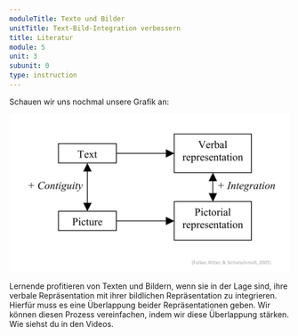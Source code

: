 ```yaml
---
moduleTitle: Texte und Bilder
unitTitle: Text-Bild-Integration verbessern
title: Literatur
module: 5
unit: 3
subunit: 0
type: instruction
---
```



Schauen wir uns nochmal unsere Grafik an:

![](modell.png)

Lernende profitieren von Texten und Bildern, wenn sie in der Lage sind, ihre verbale Repräsentation mit ihrer bildlichen Repräsentation zu integrieren. Hierfür muss es eine Überlappung beider Repräsentationen geben. Wir können diesen Prozess vereinfachen, indem wir diese Überlappung stärken. Wie siehst du in den Videos. 

